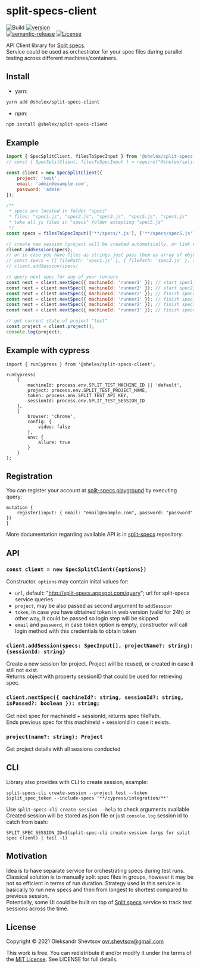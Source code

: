 # split-specs-client

![Build][gh-image]
[![version][version-image]][npm-url]  
[![semantic-release][semantic-image]][semantic-url]
[![License][license-image]][license-url]

API Client library for [Split specs](https://github.com/Shelex/split-specs).  
Service could be used as orchestrator for your spec files during parallel testing across different machines/containers.

## Install

-   yarn:

```bash
yarn add @shelex/split-specs-client
```

-   npm:

```bash
npm install @shelex/split-specs-client
```

## Example

```js
import { SpecSplitClient, filesToSpecInput } from '@shelex/split-specs-client';
// const { SpecSplitClient, filesToSpecInput } = require("@shelex/split-specs-client")

const client = new SpecSplitClient({
    project: 'test',
    email: 'admin@example.com',
    password: 'admin'
});

/**
 * specs are located in folder "specs"
 * files: "spec1.js", "spec2.js", "spec3.js", "spec5.js", "spec4.js"
 * take all js files in "specs" folder excepting "spec5.js"
 */
const specs = filesToSpecInput(['**/specs/*.js'], ['**/specs/spec5.js']);

// create new session (project will be created automatically, or link existing)
client.addSession(specs);
// or in case you have files as strings just pass them as array of objects:
// const specs = [{ filePath: 'spec1.js' }, { filePath: 'spec2.js' }, { filePath: 'spec3.js' }, { filePath: 'spec4.js' }]
// client.addSession(specs)

// query next spec for any of your runners
const next = client.nextSpec({ machineId: 'runner1' }); // start spec1, return spec1
const next = client.nextSpec({ machineId: 'runner2' }); // start spec2, return spec2
const next = client.nextSpec({ machineId: 'runner2' }); // finish spec2, start spec3, return spec3
const next = client.nextSpec({ machineId: 'runner1' }); // finish spec1, start spec4, return spec4
const next = client.nextSpec({ machineId: 'runner2' }); // finish spec3, return null
const next = client.nextSpec({ machineId: 'runner1' }); // finish spec4, return null

// get current state of project "test"
const project = client.project();
console.log(project);
```

## Example with cypress

```
import { runCypress } from '@shelex/split-specs-client';

runCypress(
    {
        machineId: process.env.SPLIT_TEST_MACHINE_ID || 'default',
        project: process.env.SPLIT_TEST_PROJECT_NAME,
        token: process.env.SPLIT_TEST_API_KEY,
        sessionId: process.env.SPLIT_TEST_SESSION_ID
    },
    {
        browser: 'chrome',
        config: {
            video: false
        },
        env: {
            allure: true
        }
    }
);

```

## Registration

You can register your account at [split-specs playground](http://split-specs.appspot.com/playground)
by executing query:

```gql
mutation {
    register(input: { email: "email@example.com", password: "password" })
}
```

More documentation regarding available API is in [split-specs](https://github.com/Shelex/split-specs) repository.

## API

### `const client = new SpecSplitClient({options})`

Constructor. `options` may contain inital values for:

-   `url`, default: "http://split-specs.appspot.com/query"; url for split-specs service queries
-   `project`, may be also passed as second argument to `addSession`
-   `token`, in case you have obtained token in web version (valid for 24h) or other way, it could be passed so login step will be skipped
-   `email` and `password`, in case token option is empty, constructor will call login method with this credentials to obtain token

### `client.addSession(specs: SpecInput[], projectName?: string): {sessionId: string}`

Create a new session for project. Project will be reused, or created in case it still not exist.  
Returns object with property sessionID that could be used for retrieving spec.

### `client.nextSpec({ machineId?: string, sessionId?: string, isPassed?: boolean }): string;`

Get next spec for machineId + sessionId, returns spec filePath.  
Ends previous spec for this machineId + sessionId in case it exists.

### `project(name?: string): Project`

Get project details with all sessions conducted

## CLI

Library also provides with CLI to create session, example:

```
split-specs-cli create-session --project test --token $split_spec_token --include-specs '**/cypress/integration/**'
```

Use `split-specs-cli create-session --help` to check arguments available  
Created session will be stored as json file or just `console.log` session id to catch from bash:

```
SPLIT_SPEC_SESSION_ID=$(split-spec-cli create-session (args for split spec client) | tail -1)
```

## Motivation

Idea is to have separate service for orchestrating specs during test runs. Classical solution is to manually split spec files in groups, however it may be not so efficient in terms of run duration. Strategy used in this service is basically to run new specs and then from longest to shortest compared to previous session.  
Potentially, some UI could be built on top of [Split specs](https://github.com/Shelex/split-specs) service to track test sessions across the time.

## License

Copyright © 2021 Oleksandr Shevtsov <ovr.shevtsov@gmail.com>

This work is free. You can redistribute it and/or modify it under the
terms of the [MIT License](https://opensource.org/licenses/MIT).
See LICENSE for full details.

[npm-url]: https://npmjs.com/package/@shelex/split-specs-client
[gh-image]: https://github.com/Shelex/split-specs-client/workflows/build/badge.svg?branch=master
[semantic-image]: https://img.shields.io/badge/%20%20%F0%9F%93%A6%F0%9F%9A%80-semantic--release-e10079.svg
[semantic-url]: https://github.com/semantic-release/semantic-release
[license-image]: https://img.shields.io/npm/l/@shelex/split-specs-client
[license-url]: https://opensource.org/licenses/MIT
[version-image]: https://badgen.net/npm/v/@shelex/split-specs-client
